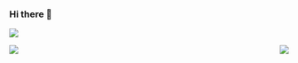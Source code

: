 ### Hi there 👋

<!--
**yonglan-whl/yonglan-whl** is a ✨ _special_ ✨ repository because its `README.md` (this file) appears on your GitHub profile.

Here are some ideas to get you started:

- 🔭 I’m currently working on ...
- 🌱 I’m currently learning ...
- 👯 I’m looking to collaborate on ...
- 🤔 I’m looking for help with ...
- 💬 Ask me about ...
- 📫 How to reach me: ...
- 😄 Pronouns: ...
- ⚡ Fun fact: ...
-->

![](https://github-profile-trophy.vercel.app/?username=yonglan-whl)

<img align="right" src="https://github-readme-stats.vercel.app/api/top-langs/?username=yonglan-whl&layout=compact)](https://github.com/anuraghazra/github-readme-stats" />

[![](https://github-readme-stats.vercel.app/api?username=yonglan-whl&count_private=true&show_icons=true)](https://github.com/anuraghazra/github-readme-stats)



